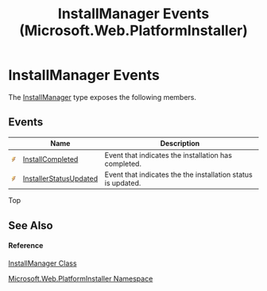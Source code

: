﻿---
title: InstallManager Events (Microsoft.Web.PlatformInstaller)
TOCTitle: InstallManager Events
ms:assetid: Events.T:Microsoft.Web.PlatformInstaller.InstallManager
ms:mtpsurl: https://msdn.microsoft.com/en-us/library/microsoft.web.platforminstaller.installmanager_events(v=VS.90)
ms:contentKeyID: 22049716
ms.date: 05/02/2012
mtps_version: v=VS.90
---

# InstallManager Events

The [InstallManager](installmanager-class-microsoft-web-platforminstaller.md) type exposes the following members.

## Events

<table>
<thead>
<tr class="header">
<th> </th>
<th>Name</th>
<th>Description</th>
</tr>
</thead>
<tbody>
<tr class="odd">
<td><img src="images/Ff728249.pubevent(en-us,VS.90).gif" title="Public event" alt="Public event" /></td>
<td><a href="installmanager-installcompleted-event-microsoft-web-platforminstaller.md">InstallCompleted</a></td>
<td>Event that indicates the installation has completed.</td>
</tr>
<tr class="even">
<td><img src="images/Ff728249.pubevent(en-us,VS.90).gif" title="Public event" alt="Public event" /></td>
<td><a href="installmanager-installerstatusupdated-event-microsoft-web-platforminstaller.md">InstallerStatusUpdated</a></td>
<td>Event that indicates the the installation status is updated.</td>
</tr>
</tbody>
</table>


Top

## See Also

#### Reference

[InstallManager Class](installmanager-class-microsoft-web-platforminstaller.md)

[Microsoft.Web.PlatformInstaller Namespace](microsoft-web-platforminstaller-namespace.md)

